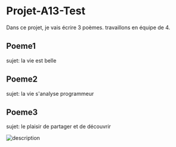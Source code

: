 # Projet-A13-Test
Dans ce projet, je vais écrire 3 poèmes. travaillons en équipe de 4.

## Poeme1
sujet: la vie est belle

## Poeme2
sujet: la vie s'analyse programmeur

## Poeme3
sujet: le plaisir de partager et de découvrir

<img scr="image.gpg" alt="description"> 
